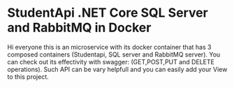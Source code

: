 # StudentApi .NET Core SQL Server and RabbitMQ in Docker
Hi everyone this is an microservice with its docker container that has 3 composed containers (Studentapi, SQL server and RabbitMQ server).
You can check out its effectivity with swagger: (GET,POST,PUT and DELETE operations).
Such API can be vary helpfull and you can easily add your View to this project.
